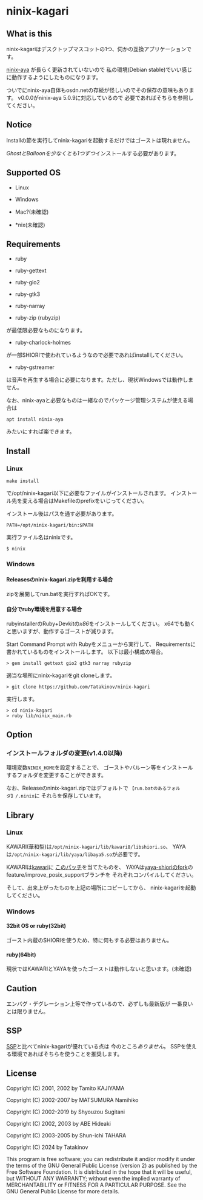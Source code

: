 # ninix-kagari

## What is this

ninix-kagariはデスクトップマスコットの1つ、伺かの互換アプリケーションです。

[ninix-aya](https://ja.osdn.net/projects/ninix-aya/)
が長らく更新されていないので
私の環境(Debian stable)でいい感じに動作するようにしたものになります。

ついでにninix-aya自体もosdn.netの存続が怪しいのでその保存の意味もあります。
v0.0.0がninix-aya 5.0.9に対応しているので
必要であればそちらを参照してください。

## Notice

Installの節を実行してninix-kagariを起動するだけではゴーストは現れません。

*GhostとBalloonを少なくとも1つずつ*インストールする必要があります。

## Supported OS

- Linux

- Windows

- Mac?(未確認)

- \*nix(未確認)

## Requirements

- ruby

- ruby-gettext

- ruby-gio2

- ruby-gtk3

- ruby-narray

- ruby-zip (rubyzip)

が最低限必要なものになります。

- ruby-charlock-holmes

が一部SHIORIで使われているようなので必要であればinstallしてください。

- ruby-gstreamer

は音声を再生する場合に必要になります。ただし、現状Windowsでは動作しません。

なお、ninix-ayaと必要なものは一緒なのでパッケージ管理システムが使える場合は

```
apt install ninix-aya
```

みたいにすれば楽できます。

## Install

### Linux

```
make install
```

で/opt/ninix-kagari以下に必要なファイルがインストールされます。
インストール先を変える場合はMakefileのprefixをいじってください。

インストール後はパスを通す必要があります。

```
PATH=/opt/ninix-kagari/bin:$PATH
```

実行ファイル名はninixです。

```
$ ninix
```

### Windows

#### Releasesのninix-kagari.zipを利用する場合

zipを展開してrun.batを実行すればOKです。

#### 自分でruby環境を用意する場合

rubyinstallerのRuby+Devkitの*x86*をインストールしてください。
x64でも動くと思いますが、動作するゴーストが減ります。

Start Command Prompt with Rubyをメニューから実行して、
Requirementsに書かれているものをインストールします。
以下は最小構成の場合。

```
> gem install gettext gio2 gtk3 narray rubyzip
```

適当な場所にninix-kagariをgit cloneします。

```
> git clone https://github.com/Tatakinov/ninix-kagari
```

実行します。

```
> cd ninix-kagari
> ruby lib/ninix_main.rb
```

## Option

### インストールフォルダの変更(v1.4.0以降)

環境変数`NINIX_HOME`を設定することで、
ゴーストやバルーン等をインストールするフォルダを変更することができます。

なお、Releaseのninix-kagari.zipではデフォルトで
`【run.batのあるフォルダ】/.ninix`に
それらを保存しています。

## Library

### Linux

KAWARI(華和梨)は`/opt/ninix-kagari/lib/kawari8/libshiori.so`、
YAYAは`/opt/ninix-kagari/lib/yaya/libaya5.so`が必要です。

KAWARIは[kawari](https://github.com/kawari/kawari)に
[このパッチ](https://gist.github.com/Tatakinov/701bf6ec0487da3e127981c50921b835)を当てたものを、
YAYAは[yaya-shioriのfork](https://github.com/Tatakinov/yaya-shiori)の
feature/improve\_posix\_supportブランチを
それぞれコンパイルしてください。

そして、出来上がったものを上記の場所にコピーしてから、
ninix-kagariを起動してください。

### Windows

#### 32bit OS or ruby(32bit)

ゴースト内蔵のSHIORIを使うため、特に何もする必要はありません。

#### ruby(64bit)

現状ではKAWARIとYAYAを使ったゴーストは動作しないと思います。(未確認)

## Caution

エンバグ・デグレーション上等で作っているので、必ずしも最新版が
一番良いとは限りません。

## SSP

[SSP](https://ssp.shillest.net/)と比べてninix-kagariが優れている点は
今のところ*ありません*。
SSPを使える環境であればそちらを使うことを推奨します。

## License

Copyright (C) 2001, 2002 by Tamito KAJIYAMA

Copyright (C) 2002-2007 by MATSUMURA Namihiko

Copyright (C) 2002-2019 by Shyouzou Sugitani

Copyright (C) 2002, 2003 by ABE Hideaki

Copyright (C) 2003-2005 by Shun-ichi TAHARA

Copyright (C) 2024 by Tatakinov

This program is free software; you can redistribute it and/or modify it
under the terms of the GNU General Public License (version 2) as
published by the Free Software Foundation.  It is distributed in the
hope that it will be useful, but WITHOUT ANY WARRANTY; without even the
implied warranty of MERCHANTABILITY or FITNESS FOR A PARTICULAR
PURPOSE.  See the GNU General Public License for more details.

